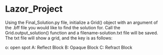 # Lazor_Project
Using the Final_Solution.py file, initialize a Grid() object with an argument of the .bff file you would like to find the solution for. 
Call the Grid.output_solution() function and a filename-solution.txt file will be saved. The txt file will show a grid, and the key is as follows:

o: open spot 
A: Reflect Block
B: Opaque Block
C: Refract Block 
